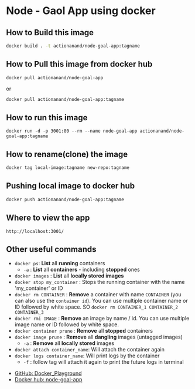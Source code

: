 # Node - Gaol App using docker

## How to Build this image
```bash
docker build . -t actionanand/node-goal-app:tagname
```

## How to Pull this image from docker hub
```shell
docker pull actionanand/node-goal-app
```
or
```bash
docker pull actionanand/node-goal-app:tagname
```

## How to run this image

```shell
docker run -d -p 3001:80 --rm --name node-goal-app actionanand/node-goal-app:tagname
```

## How to rename(clone) the image
```bash
docker tag local-image:tagname new-repo:tagname
```

## Pushing local image to docker hub
```bash
docker push actionanand/node-goal-app:tagname
```

## Where to view the app

```
http://localhost:3001/
```

## Other useful commands

* `docker ps`: **List** all **running** containers
  * `-a` : **List** all **containers** - including **stopped** ones
* `docker images` : **List** all **locally stored images**
* `docker stop my_container` : Stops the running container with the name 'my_container' or ID
* `docker rm CONTAINER` : **Remove** a container with name `CONTAINER` (you can also use the
`container id`). You can use multiple container name or ID followed by white space. SO `docker rm CONTAINER_1 CONTAINER_2 CONTAINER_3`
* `docker rmi IMAGE` : **Remove** an image by name / id. You can use multiple image name or ID followed by white space.
* `docker container prune` : **Remove** all **stopped** containers
* `docker image prune` : **Remove** all **dangling** images (untagged images)
  * `-a` : **Remove** all **locally stored** images
* `docker attach container_name`: Will attach the container again
* `docker logs container_name`: Will print logs by the container
  * `-f` : follow tag will attach it again to print the future logs in terminal

- [GitHub: Docker_Playground](https://github.com/actionanand/docker_playground)
- [Docker hub: node-goal-app](https://hub.docker.com/r/actionanand/node-goal-app)